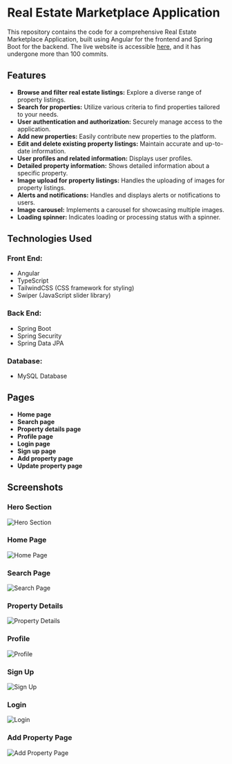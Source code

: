 # Real Estate Marketplace Application

This repository contains the code for a comprehensive Real Estate Marketplace Application, built using Angular for the frontend and Spring Boot for the backend. The live website is accessible [here](https://real-estate-marketplace-pi.vercel.app/), and it has undergone more than 100 commits.

## Features

- **Browse and filter real estate listings:** Explore a diverse range of property listings.
- **Search for properties:** Utilize various criteria to find properties tailored to your needs.
- **User authentication and authorization:** Securely manage access to the application.
- **Add new properties:** Easily contribute new properties to the platform.
- **Edit and delete existing property listings:** Maintain accurate and up-to-date information.
- **User profiles and related information:** Displays user profiles.
- **Detailed property information:** Shows detailed information about a specific property.
- **Image upload for property listings:** Handles the uploading of images for property listings.
- **Alerts and notifications:** Handles and displays alerts or notifications to users.
- **Image carousel:** Implements a carousel for showcasing multiple images.
- **Loading spinner:** Indicates loading or processing status with a spinner.

## Technologies Used

### Front End:

- Angular
- TypeScript
- TailwindCSS (CSS framework for styling)
- Swiper (JavaScript slider library)

### Back End:

- Spring Boot
- Spring Security
- Spring Data JPA

### Database:

- MySQL Database

## Pages

- **Home page**
- **Search page**
- **Property details page**
- **Profile page**
- **Login page**
- **Sign up page**
- **Add property page**
- **Update property page**

## Screenshots

### Hero Section
![Hero Section](https://github.com/Aymen-Nacer/Sorting-Algorithms-Visualizer/assets/67188835/e6f0c16d-0aa4-4f1f-9d3c-e26f0d934dc8)

### Home Page
![Home Page](https://github.com/Aymen-Nacer/Sorting-Algorithms-Visualizer/assets/67188835/3c1a8bb3-02c3-4676-b087-153a5601664a)

### Search Page
![Search Page](https://github.com/Aymen-Nacer/Sorting-Algorithms-Visualizer/assets/67188835/19943110-c12f-443f-aec8-56c043e4a2ce)

### Property Details
![Property Details](https://github.com/Aymen-Nacer/Sorting-Algorithms-Visualizer/assets/67188835/a2d4d9a5-ae6e-479e-8ea7-458429446fd4)

### Profile
![Profile](https://github.com/Aymen-Nacer/Sorting-Algorithms-Visualizer/assets/67188835/057bcf9a-f3d5-4d95-ac0b-79fb6ddd67ef)

### Sign Up
![Sign Up](https://github.com/Aymen-Nacer/Sorting-Algorithms-Visualizer/assets/67188835/76fcc96e-6663-48f1-8ed4-905016dc6d15)

### Login
![Login](https://github.com/Aymen-Nacer/Sorting-Algorithms-Visualizer/assets/67188835/c3628363-761e-4c65-8b33-c23b1bc3d40f)

### Add Property Page
![Add Property Page](https://github.com/Aymen-Nacer/Sorting-Algorithms-Visualizer/assets/67188835/8885cca3-4c37-4ffa-bd2a-4eb5ab1c1b5e)




